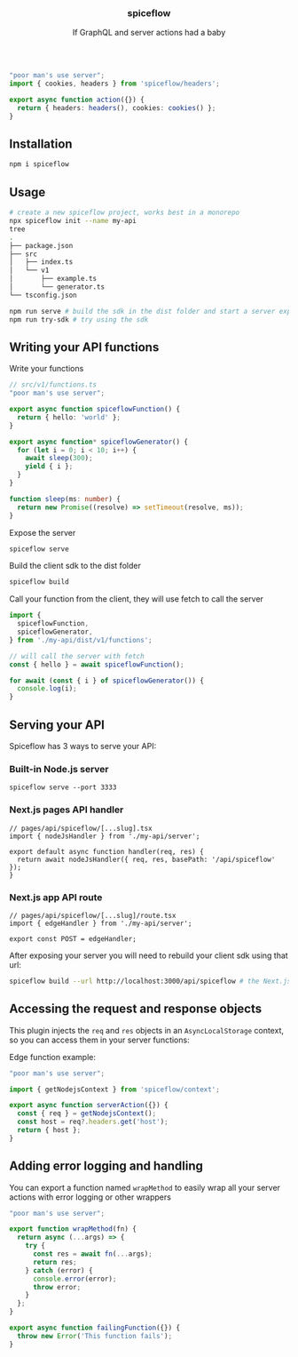 <div align='center'>
    <br/>
    <br/>
    <br/>
    <h3>spiceflow</h3>
    <p>If GraphQL and server actions had a baby</p>
    <br/>
    <br/>
</div>

```ts
"poor man's use server";
import { cookies, headers } from 'spiceflow/headers';

export async function action({}) {
  return { headers: headers(), cookies: cookies() };
}
```

## Installation

```bash
npm i spiceflow
```

## Usage

```bash
# create a new spiceflow project, works best in a monorepo
npx spiceflow init --name my-api
tree
.
├── package.json
├── src
│   ├── index.ts
│   └── v1
│       ├── example.ts
│       └── generator.ts
└── tsconfig.json

npm run serve # build the sdk in the dist folder and start a server exposing your API
npm run try-sdk # try using the sdk
```

## Writing your API functions

Write your functions

```ts
// src/v1/functions.ts
"poor man's use server";

export async function spiceflowFunction() {
  return { hello: 'world' };
}

export async function* spiceflowGenerator() {
  for (let i = 0; i < 10; i++) {
    await sleep(300);
    yield { i };
  }
}

function sleep(ms: number) {
  return new Promise((resolve) => setTimeout(resolve, ms));
}
```

Expose the server

```bash
spiceflow serve
```

Build the client sdk to the dist folder

```bash
spiceflow build
```

Call your function from the client, they will use fetch to call the server

```ts
import {
  spiceflowFunction,
  spiceflowGenerator,
} from './my-api/dist/v1/functions';

// will call the server with fetch
const { hello } = await spiceflowFunction();

for await (const { i } of spiceflowGenerator()) {
  console.log(i);
}
```

## Serving your API

Spiceflow has 3 ways to serve your API:

### Built-in Node.js server

```
spiceflow serve --port 3333
```

### Next.js pages API handler

```tsx
// pages/api/spiceflow/[...slug].tsx
import { nodeJsHandler } from './my-api/server';

export default async function handler(req, res) {
  return await nodeJsHandler({ req, res, basePath: '/api/spiceflow' });
}
```

### Next.js app API route

```tsx
// pages/api/spiceflow/[...slug]/route.tsx
import { edgeHandler } from './my-api/server';

export const POST = edgeHandler;
```

After exposing your server you will need to rebuild your client sdk using that url:

```bash
spiceflow build --url http://localhost:3000/api/spiceflow # the Next.js app url
```

## Accessing the request and response objects

This plugin injects the `req` and `res` objects in an `AsyncLocalStorage` context, so you can access them in your server functions:

Edge function example:

```ts
"poor man's use server";

import { getNodejsContext } from 'spiceflow/context';

export async function serverAction({}) {
  const { req } = getNodejsContext();
  const host = req?.headers.get('host');
  return { host };
}
```

## Adding error logging and handling

You can export a function named `wrapMethod` to easily wrap all your server actions with error logging or other wrappers

```ts
"poor man's use server";

export function wrapMethod(fn) {
  return async (...args) => {
    try {
      const res = await fn(...args);
      return res;
    } catch (error) {
      console.error(error);
      throw error;
    }
  };
}

export async function failingFunction({}) {
  throw new Error('This function fails');
}
```
